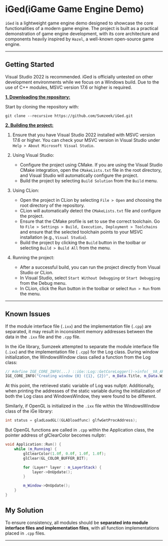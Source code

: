 # iGed(iGame Game Engine Demo)

``iGed`` is a lightweight game engine demo designed to showcase the core functionalities of a modern game engine. The
project is built as a practical demonstration of game engine development, with its core architecture and components
heavily inspired by ``Hazel``, a well-known open-source game engine.

---

## Getting Started

Visual Studio 2022 is recommended. iGed is officially untested on other development environments while we focus on a
Windows build. Due to the use of C++ modules, MSVC version 17.6 or higher is required.

<ins>**1. Downloading the repository:**</ins>

Start by cloning the repository with:

```git
git clone --recursive https://github.com/Sumzeek/iGed.git
```

<ins>**2. Building the project:**</ins>

1. Ensure that you have Visual Studio 2022 installed with MSVC version 17.6 or higher. You can check your MSVC version
   in Visual Studio under ``Help > About Microsoft Visual Studio``.

2. Using Visual Studio:
    - Configure the project using CMake. If you are using the Visual Studio CMake integration, open the
      ``CMakeLists.txt`` file in the root directory, and Visual Studio will automatically configure the project.
    - Build the project by selecting ``Build Solution`` from the ``Build`` menu.

3. Using CLion:
    - Open the project in CLion by selecting ``File > Open`` and choosing the root directory of the repository.
    - CLion will automatically detect the ``CMakeLists.txt`` file and configure the project.
    - Ensure that the CMake profile is set to use the correct toolchain. Go to
      ``File > Settings > Build, Execution, Deployment > Toolchains`` and ensure that the selected toolchain points to
      your MSVC installation (e.g., ``Visual Studio``).
    - Build the project by clicking the ``Build`` button in the toolbar or selecting ``Build > Build All`` from the
      menu.

4. Running the project:
    - After a successful build, you can run the project directly from Visual Studio or CLion.
    - In Visual Studio, select ``Start Without Debugging`` or ``Start Debugging`` from the Debug menu.
    - In CLion, click the Run button in the toolbar or select ``Run > Run`` from the menu.

---

## Known Issues

If the module interface file (``.ixx``) and the implementation file (``.cpp``) are separated, it may result in
inconsistent memory addresses between the data in the ``.ixx`` file and the ``.cpp`` file.

In the iGe library, Sumzeek attempted to separate the module interface file (``.ixx``) and the implementation file (
``.cpp``) for the Log class. During window initialization, the WindowsWindow class called a function from the Log class:

```cpp
// #define IGE_CORE_INFO(...) ::iGe::Log::GetCoreLogger()->info(__VA_ARGS__)  
IGE_CORE_INFO("Creating window {0} ({1}, {2})", m_Data.Title, m_Data.Width, m_Data.Height);
```

At this point, the retrieved static variable of Log was nullptr. Additionally, when printing the addresses of the static
variable during the initialization of both the Log class and WindowsWindow, they were found to be different.

Similarly, if OpenGL is initialized in the ``.ixx`` file within the WindowsWindow class of the iGe library:

```cpp
int status = gladLoadGL((GLADloadfunc) glfwGetProcAddress);  
```

But OpenGL functions are called in ``.cpp`` within the Application class, the pointer address of glClearColor becomes
nullptr:

```cpp
void Application::Run() {  
    while (m_Running) {  
        glClearColor(1.0f, 0.0f, 1.0f, 1.0f);  
        glClear(GL_COLOR_BUFFER_BIT);  

        for (Layer* layer : m_LayerStack) {  
            layer->OnUpdate();  
        }  

        m_Window->OnUpdate();  
    }  
}
```

## My Solution

To ensure consistency, all modules should be **separated into module interface files and implementation files**, with
all function implementations placed in ``.cpp`` files.

---
